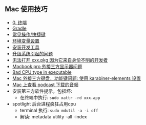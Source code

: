 ## Mac 使用技巧

- [0. 终端](./terminal.md)
- [Gradle](./gradle.md)
- [常见操作/快捷键](./normal.md)
- [环境变量设置](./env_var.md)
- [安装开发工具](./install_dev_tools.md)
- [升级系统引起的问题](./error_upsystem.md)
- [无法打开 xxx.pkg 因为它来自身份不明的开发者](./could_not_open_pkg.md)
- [Macbook pro 外接三方显示器问题](./mac_external_display.md)
- [Bad CPU type in executable](./bad-cpu-type.md)
- [Mac 外接三方键盘，功能键问题: 使用 karabiner-elements 设置](https://karabiner-elements.pqrs.org/)
- [Mac 上查看 podcast 下载的音频](./mac_podcast.md)
- 安装第三方软件提示，包损坏:
  - 在终端中执行: `sudo xattr -rd xxx.app`
- spotlight 后台进程疯狂占用cpu
  - terminal 执行: `sudo mdutil -a -i off`
  - 解读: metadata utility -all -index 

